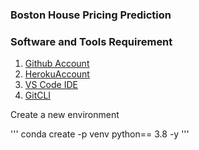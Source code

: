 ###  Boston House Pricing Prediction 

### Software and Tools Requirement

1. [Github Account](https://github.com)
2. [HerokuAccount](htps://heroku.com)
3. [VS Code IDE](https://code.visualstudio.com/)
4. [GitCLI](https://git-scm.com/downloads)

Create a new environment

'''
conda create -p venv python== 3.8 -y
'''
